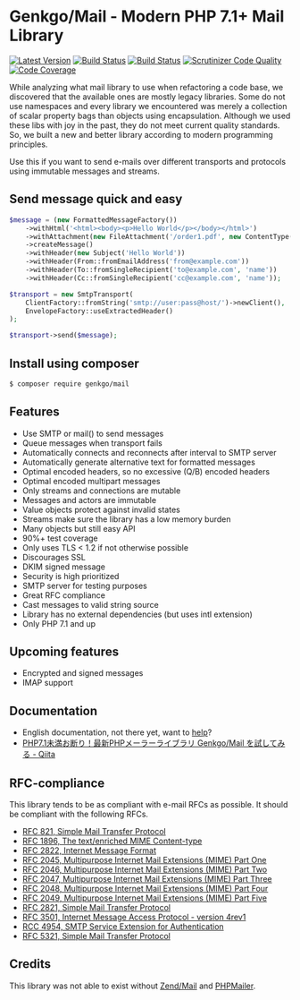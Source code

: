 # Genkgo/Mail - Modern PHP 7.1+ Mail Library


[![Latest Version](https://img.shields.io/github/release/genkgo/mail.svg?style=flat-square)](https://github.com/genkgo/mail/releases)
[![Build Status](https://travis-ci.org/genkgo/mail.svg)](https://travis-ci.org/genkgo/mail)
[![Build Status](https://ci.appveyor.com/api/projects/status/k4y0wqm8dp32pbo1?svg=true)](https://ci.appveyor.com/project/frederikbosch/mail)
[![Scrutinizer Code Quality](https://scrutinizer-ci.com/g/genkgo/mail/badges/quality-score.png?b=master)](https://scrutinizer-ci.com/g/genkgo/mail/)
[![Code Coverage](https://scrutinizer-ci.com/g/genkgo/mail/badges/coverage.png?b=master)](https://scrutinizer-ci.com/g/genkgo/mail/)

While analyzing what mail library to use when refactoring a code base, we discovered that the available ones are mostly
legacy libraries. Some do not use namespaces and every library we encountered was merely a collection of scalar
property bags than objects using encapsulation. Although we used these libs with joy in the past, they do not meet current 
quality standards. So, we built a new and better library according to modern programming principles.

Use this if you want to send e-mails over different transports and protocols using immutable messages and streams.


## Send message quick and easy

```php
$message = (new FormattedMessageFactory())
    ->withHtml('<html><body><p>Hello World</p></body></html>')
    ->withAttachment(new FileAttachment('/order1.pdf', new ContentType('application/pdf')))
    ->createMessage()
    ->withHeader(new Subject('Hello World'))
    ->withHeader(From::fromEmailAddress('from@example.com'))
    ->withHeader(To::fromSingleRecipient('to@example.com', 'name'))
    ->withHeader(Cc::fromSingleRecipient('cc@example.com', 'name'));

$transport = new SmtpTransport(
    ClientFactory::fromString('smtp://user:pass@host/')->newClient(),
    EnvelopeFactory::useExtractedHeader()
);

$transport->send($message);
```

## Install using composer

```bash
$ composer require genkgo/mail
```


## Features

- Use SMTP or mail() to send messages
- Queue messages when transport fails
- Automatically connects and reconnects after interval to SMTP server
- Automatically generate alternative text for formatted messages
- Optimal encoded headers, so no excessive (Q/B) encoded headers
- Optimal encoded multipart messages
- Only streams and connections are mutable
- Messages and actors are immutable
- Value objects protect against invalid states
- Streams make sure the library has a low memory burden
- Many objects but still easy API
- 90%+ test coverage
- Only uses TLS < 1.2 if not otherwise possible 
- Discourages SSL
- DKIM signed message
- Security is high prioritized
- SMTP server for testing purposes
- Great RFC compliance
- Cast messages to valid string source
- Library has no external dependencies (but uses intl extension)
- Only PHP 7.1 and up


## Upcoming features

- Encrypted and signed messages
- IMAP support


## Documentation

- English documentation, not there yet, want to [help](https://github.com/genkgo/mail/issues/10)?
- [PHP7.1未満お断り！最新PHPメーラーライブラリ Genkgo/Mail を試してみる - Qiita](https://qiita.com/mpyw/items/88161f9a809e063823c6)

## RFC-compliance
 
This library tends to be as compliant with e-mail RFCs as possible. It should be compliant with the following RFCs.

- [RFC 821, Simple Mail Transfer Protocol](https://tools.ietf.org/html/rfc821)
- [RFC 1896, The text/enriched MIME Content-type](https://tools.ietf.org/html/rfc1896)
- [RFC 2822, Internet Message Format](https://tools.ietf.org/html/rfc2822)
- [RFC 2045, Multipurpose Internet Mail Extensions (MIME) Part One](https://tools.ietf.org/html/rfc2045)
- [RFC 2046, Multipurpose Internet Mail Extensions (MIME) Part Two](https://tools.ietf.org/html/rfc2046)
- [RFC 2047, Multipurpose Internet Mail Extensions (MIME) Part Three](https://tools.ietf.org/html/rfc2047)
- [RFC 2048, Multipurpose Internet Mail Extensions (MIME) Part Four](https://tools.ietf.org/html/rfc2048)
- [RFC 2049, Multipurpose Internet Mail Extensions (MIME) Part Five](https://tools.ietf.org/html/rfc2049)
- [RFC 2821, Simple Mail Transfer Protocol](https://tools.ietf.org/html/rfc2821)
- [RFC 3501, Internet Message Access Protocol - version 4rev1](https://tools.ietf.org/html/rfc3501)
- [RCC 4954, SMTP Service Extension for Authentication](https://tools.ietf.org/html/rfc4954)
- [RFC 5321, Simple Mail Transfer Protocol](https://tools.ietf.org/html/rfc5321)


## Credits

This library was not able to exist without [Zend/Mail](https://github.com/zendframework/zend-mail)
and [PHPMailer](https://github.com/PHPMailer/PHPMailer).
